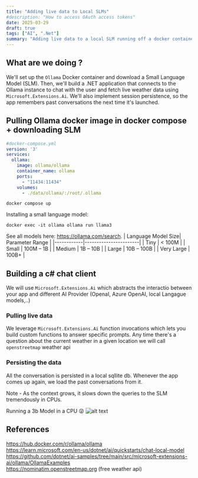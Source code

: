 ```yaml
---
title: "Adding live data to Local SLMs"
#description: "How to access OAuth access tokens"
date: 2025-03-29
draft: true
tags: ["AI", ".Net"]
summary: "Adding live data to a local SLM running off a docker container in raspberry pi and preserving the context. We will build a .net console app that connects to the `Ollama` instance using the `Microsoft.Extensions.Ai` nuget package"
---
```


## What are we doing ?
We'll set up the `Ollama` Docker container and download a Small Language Model (SLM). Then, we'll build a .NET application that connects to the Ollama instance to chat with the user and fetch live weather data using `Microsoft.Extensions.Ai`. We'll also implement session persistence, so the app remembers past conversations the next time it's launched.

## Pulling Ollama docker image in docker compose + downloading SLM

```yml
#docker-compose.yml
version: '3'
services:
  ollama:
    image: ollama/ollama
    container_name: ollama
    ports:
      - "11434:11434"
    volumes:
      - ./data/ollama/:/root/.ollama
```

```
docker compose up
```

Installing a small language model:
```
docker exec -it ollama ollama run llama3
```
See all models here: https://ollama.com/search. 
| Language Model Size| Parameter Range       |
|------------|-----------------------|
| Tiny       | < 100M                |
| Small      | 100M – 1B             |
| Medium     | 1B – 10B              |
| Large      | 10B – 100B            |
| Very Large | 100B+                 |



## Building a c# chat client
We will use `Microsoft.Extensions.Ai` which abstracts the interactio between your app and different AI Provider (OpenaI, Azure OpenAI, local Langague models,..)

### Pulling live data
We leverage `Microsoft.Extensions.Ai` function invocations which lets you build custom functions to answer specific prompts. 
Any time there's a question about the current weather in a given location we will call `openstreetmap` weather api

### Persisting the data
All the conversation is persisted in a local sqllite db. Whenever the app comes up again, we load the past conversations from it.

Note - As the context grows, it slows down the queries to the SLM tremendously in CPUs. 

Running a 3b Model in a CPU 😜
![alt text](/imgs/2025/001-cpu.png)

## References
https://hub.docker.com/r/ollama/ollama </br>
https://learn.microsoft.com/en-us/dotnet/ai/quickstarts/chat-local-model </br>
https://github.com/dotnet/ai-samples/tree/main/src/microsoft-extensions-ai/ollama/OllamaExamples </br>
https://nominatim.openstreetmap.org (free weather api)